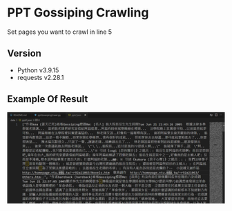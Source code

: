 # PPT Gossiping Crawling

Set pages you want to crawl in line 5


## Version

- Python v3.9.15
- requests v2.28.1


## Example Of Result
![image](https://github.com/yuhexiong/ppt-gossiping-crawling-python/blob/main/image/example_result.png)
